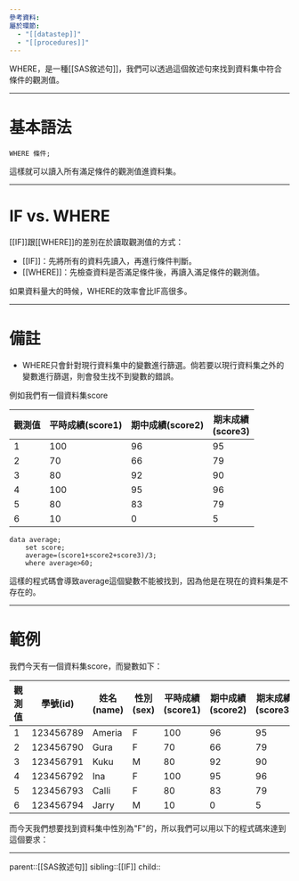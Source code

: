 ```yaml
---
參考資料: 
屬於環節:
  - "[[datastep]]"
  - "[[procedures]]"
---
```

WHERE，是一種[[SAS敘述句]]，我們可以透過這個敘述句來找到資料集中符合條件的觀測值。
- - -
# 基本語法
```SAS
WHERE 條件;
```
這樣就可以讀入所有滿足條件的觀測值進資料集。
- - -
# IF vs. WHERE
[[IF]]跟[[WHERE]]的差別在於讀取觀測值的方式：
- [[IF]]：先將所有的資料先讀入，再進行條件判斷。
- [[WHERE]]：先檢查資料是否滿足條件後，再讀入滿足條件的觀測值。

如果資料量大的時候，WHERE的效率會比IF高很多。
- - -
# 備註
- WHERE只會針對現行資料集中的變數進行篩選。倘若要以現行資料集之外的變數進行篩選，則會發生找不到變數的錯誤。

例如我們有一個資料集score

| 觀測值 | 平時成績(score1) | 期中成績(score2) | 期末成績<br>(score3) |
| --- | ------------ | ------------ | ---------------- |
| 1   | 100          | 96           | 95               |
| 2   | 70           | 66           | 79               |
| 3   | 80           | 92           | 90               |
| 4   | 100          | 95           | 96               |
| 5   | 80           | 83           | 79               |
| 6   | 10           | 0            | 5                |

```SAS
data average;
	set score;
	average=(score1+score2+score3)/3;
	where average>60;
```
這樣的程式碼會導致average這個變數不能被找到，因為他是在現在的資料集是不存在的。
- - -
# 範例
我們今天有一個資料集score，而變數如下：

| 觀測值 | 學號(id)    | 姓名(name) | 性別(sex) | 平時成績(score1) | 期中成績(score2) | 期末成績<br>(score3) |
| --- | --------- | -------- | ------- | ------------ | ------------ | ---------------- |
| 1   | 123456789 | Ameria   | F       | 100          | 96           | 95               |
| 2   | 123456790 | Gura     | F       | 70           | 66           | 79               |
| 3   | 123456791 | Kuku     | M       | 80           | 92           | 90               |
| 4   | 123456792 | Ina      | F       | 100          | 95           | 96               |
| 5   | 123456793 | Calli    | F       | 80           | 83           | 79               |
| 6   | 123456794 | Jarry    | M       | 10           | 0            | 5                |
而今天我們想要找到資料集中性別為"F"的，所以我們可以用以下的程式碼來達到這個要求：


- - -
parent::[[SAS敘述句]]
sibling::[[IF]]
child::